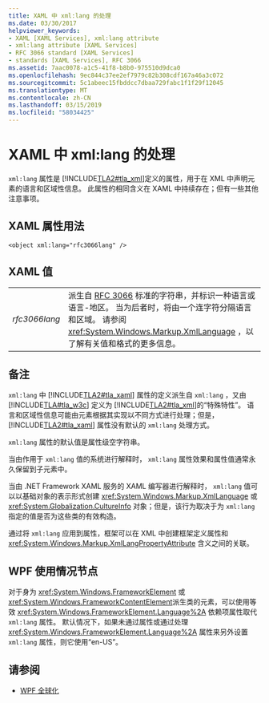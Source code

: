 ```yaml
---
title: XAML 中 xml:lang 的处理
ms.date: 03/30/2017
helpviewer_keywords:
- XAML [XAML Services], xml:lang attribute
- xml:lang attribute [XAML Services]
- RFC 3066 standard [XAML Services]
- standards [XAML Services], RFC 3066
ms.assetid: 7aac0078-a1c5-41f8-b8b0-975510d9dca0
ms.openlocfilehash: 9ec844c37ee2ef7979c82b308cdf167a46a3c072
ms.sourcegitcommit: 5c1abeec15fbddcc7dbaa729fabc1f1f29f12045
ms.translationtype: MT
ms.contentlocale: zh-CN
ms.lasthandoff: 03/15/2019
ms.locfileid: "58034425"
---
```

# <a name="xmllang-handling-in-xaml"></a>XAML 中 xml:lang 的处理
`xml:lang` 属性是 [!INCLUDE[TLA2#tla_xml](../../../includes/tla2sharptla-xml-md.md)]定义的属性，用于在 XML 中声明元素的语言和区域性信息。 此属性的相同含义在 XAML 中持续存在；但有一些其他注意事项。  
  
## <a name="xaml-attribute-usage"></a>XAML 属性用法  
  
```xaml  
<object xml:lang="rfc3066lang" />  
```  
  
## <a name="xaml-values"></a>XAML 值  
  
|||  
|-|-|  
|*rfc3066lang*|派生自 [RFC 3066](https://go.microsoft.com/fwlink/?LinkId=132454) 标准的字符串，并标识一种语言或语言-地区。 当为后者时，将由一个连字符分隔语言和区域。 请参阅 <xref:System.Windows.Markup.XmlLanguage> ，以了解有关值和格式的更多信息。|  
  
## <a name="remarks"></a>备注  
 `xml:lang` 中 [!INCLUDE[TLA2#tla_xaml](../../../includes/tla2sharptla-xaml-md.md)] 属性的定义派生自 `xml:lang` ，又由 [!INCLUDE[TLA#tla_w3c](../../../includes/tlasharptla-w3c-md.md)] 定义为 [!INCLUDE[TLA2#tla_xml](../../../includes/tla2sharptla-xml-md.md)]的“特殊特性”。 语言和区域性信息可能由元素根据其实现以不同方式进行处理；但是， [!INCLUDE[TLA2#tla_xaml](../../../includes/tla2sharptla-xaml-md.md)] 属性没有默认的 `xml:lang` 处理方式。  
  
 `xml:lang` 属性的默认值是属性级空字符串。  
  
 当由作用于 `xml:lang` 值的系统进行解释时， `xml:lang` 属性效果和属性值通常永久保留到子元素中。  
  
 当由 .NET Framework XAML 服务的 XAML 编写器进行解释时， `xml:lang` 值可以以基础对象的表示形式创建 <xref:System.Windows.Markup.XmlLanguage> 或 <xref:System.Globalization.CultureInfo> 对象；但是，该行为取决于为 `xml:lang` 指定的值是否为这些类的有效构造。  
  
 通过将 `xml:lang` 应用到属性，框架可以在 XML 中创建框架定义属性和 <xref:System.Windows.Markup.XmlLangPropertyAttribute> 含义之间的关联。  
  
## <a name="wpf-usage-nodes"></a>WPF 使用情况节点  
 对于身为 <xref:System.Windows.FrameworkElement> 或 <xref:System.Windows.FrameworkContentElement>派生类的元素，可以使用等效 <xref:System.Windows.FrameworkElement.Language%2A> 依赖项属性取代 `xml:lang` 属性。 默认情况下，如果未通过属性或通过处理 <xref:System.Windows.FrameworkElement.Language%2A> 属性来另外设置 `xml:lang` 属性，则它使用“en-US”。  
  
## <a name="see-also"></a>请参阅
- [WPF 全球化](../wpf/advanced/globalization-for-wpf.md)
